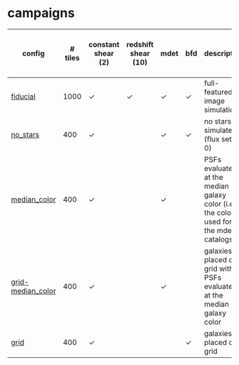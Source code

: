 # campaigns

| config | # tiles | constant shear (2) | redshift shear (10) | mdet | bfd | description | ≈ node hours / tile / shear | ≈ node hours |
|---|---|---|---|---|---|---|---|---|
| [fiducial](fiducial.yaml) | 1000 | ✓ | ✓ | ✓ | ✓ | full-featured image simulation | 4 | 48,000 |
| [no_stars](no_stars.yaml) | 400 | ✓ | | ✓ | ✓ | no stars are simulated (flux set to 0) | 4 | 3,200 |
| [median_color](median_color.yaml) | 400 | ✓ | | ✓ | | PSFs evaluated at the median galaxy color (i.e., the color used for the mdet catalogs) | 2 | 1,600 |
| [grid-median_color](grid-median_color.yaml) | 400 | ✓ | | ✓ | | galaxies placed on a grid with PSFs evaluated at the median galaxy color | 2 | 1,600 |
| [grid](grid.yaml) | 400 | ✓ | | | ✓ | galaxies placed on a grid | 2 | 1,600 |
